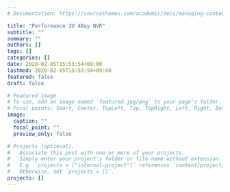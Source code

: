 ```yaml
---
# Documentation: https://sourcethemes.com/academic/docs/managing-content/

title: "Performance 2U 4Bay NVR"
subtitle: ""
summary: ""
authors: []
tags: []
categories: []
date: 2020-02-05T15:53:54+09:00
lastmod: 2020-02-05T15:53:54+09:00
featured: false
draft: false

# Featured image
# To use, add an image named `featured.jpg/png` to your page's folder.
# Focal points: Smart, Center, TopLeft, Top, TopRight, Left, Right, BottomLeft, Bottom, BottomRight.
image:
  caption: ""
  focal_point: ""
  preview_only: false

# Projects (optional).
#   Associate this post with one or more of your projects.
#   Simply enter your project's folder or file name without extension.
#   E.g. `projects = ["internal-project"]` references `content/project/deep-learning/index.md`.
#   Otherwise, set `projects = []`.
projects: []
---
```

